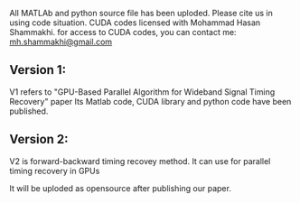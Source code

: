 All MATLAb and python source file has been uploded. Please cite us in using code situation.
CUDA codes licensed with Mohammad Hasan Shammakhi.
for access to CUDA codes, you can contact me: mh.shammakhi@gmail.com

## Version 1:
V1 refers to "GPU-Based Parallel Algorithm for Wideband Signal Timing Recovery" paper
Its Matlab code, CUDA library and python code have been published.


## Version 2:
V2 is forward-backward timing recovey method. It can use for parallel timing recovery in GPUs

It will be uploded as opensource after publishing our paper.

